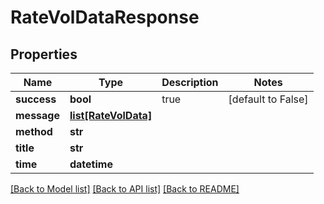 # RateVolDataResponse

## Properties
Name | Type | Description | Notes
------------ | ------------- | ------------- | -------------
**success** | **bool** | true | [default to False]
**message** | [**list[RateVolData]**](RateVolData.md) |  | 
**method** | **str** |  | 
**title** | **str** |  | 
**time** | **datetime** |  | 

[[Back to Model list]](../README.md#documentation-for-models) [[Back to API list]](../README.md#documentation-for-api-endpoints) [[Back to README]](../README.md)



